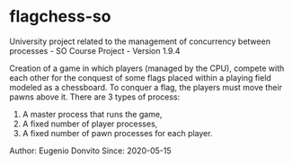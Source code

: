 # flagchess-so
University project related to the management of concurrency between processes - SO Course Project - Version 1.9.4

Creation of a game in which players (managed by the CPU), compete with each other for the conquest
of some flags placed within a playing field modeled as a chessboard. To conquer a flag, the players must
move their pawns above it.
There are 3 types of process:
1. A master process that runs the game,
2. A fixed number of player processes,
3. A fixed number of pawn processes for each player.

Author: Eugenio Donvito Since: 2020-05-15
